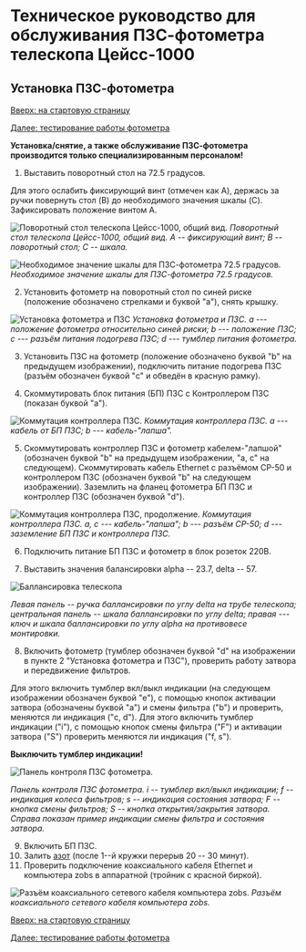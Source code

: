 # Техническое руководство для обслуживания ПЗС-фотометра телескопа Цейсс-1000

## Установка ПЗС-фотометра

[Вверх: на стартовую страницу](index.md)

[Далее: тестирование работы фотометра](TestCCDphot.md)

**Установка/снятие, а также обслуживание ПЗС-фотометра производится только специализированным персоналом!**

1. Выставить поворотный стол на 72.5 градусов.

Для этого ослабить фиксирующий винт (отмечен как A), держась за ручки повернуть стол (B) до необходимого значения шкалы (C).
Зафиксировать положение винтом A.



![Поворотный стол телескопа Цейсс-1000, общий вид.](fig/PA.jpg)
*Поворотный стол телескопа Цейсс-1000, общий вид. A -- фиксирующий винт; B -- поворотный стол; C -- шкала.*




![Необходимое значение шкалы для ПЗС-фотометра 72.5 градусов.](fig/PA725.jpg)
*Необходимое значение шкалы для ПЗС-фотометра 72.5 градусов.*

2. Установить фотометр на поворотный стол по синей риске (положение обозначено стрелками и буквой "а"), снять крышку.


![Установка фотометра и ПЗС](fig/Blue0.jpg)
*Установка фотометра и ПЗС. а --- положение фотометра относительно синей риски; b --- положение ПЗС; с --- разъём питания подогрева ПЗС; d --- тумблер питания фотометра.*


3.  Установить ПЗС на фотометр (положение обозначено буквой "b" на предыдущем изображении), подключить питание подогрева ПЗС (разъём обозначен буквой "c" и обведён в красную рамку).


4.  Скоммутировать блок питания (БП) ПЗС с Контроллером ПЗС (показан буквой "а").


![Коммутация контроллера ПЗС.](fig/CCDcontr.jpg)
*Коммутация контроллера ПЗС. a --- кабель от БП ПЗС; b --- кабель-"лапша".*


5.  Скоммутировать контроллер ПЗС и фотометр кабелем-"лапшой" (обозначен буквой "b" на предыдущем изображении, "a, c" на следующем). 
    Скоммутировать кабель Ethernet с разъёмом СР-50 и контроллером ПЗС (обозначен буквой "b" на следующем изображении). 
    Заземлить на фланец фотометра БП ПЗС и контроллер ПЗС (обозначен буквой "d"). 

    
![Коммутация контроллера ПЗС, продолжение.](fig/connect.jpg)
*Коммутация контроллера ПЗС. a, c --- кабель-"лапша"; b --- разъём CP-50; d --- заземление БП ПЗС и контроллера ПЗС.*



6. Подключить питание БП ПЗС и фотометр в блок розеток 220В.

7. Выставить значения балансировки alpha -- 23.7, delta -- 57.

![Баллансировка телескопа](fig/c_weight.jpg)

*Левая панель -- ручка баллансировки по углу delta на трубе телескопа;*
*центральная панель -- шкала баллансировки по углу delta; правая --- ключ и шкала баллансировки по углу alpha на противовесе монтировки.*

8. Включить  фотометр (тумблер обозначен буквой "d" на изображении в пункте 2 "Установка фотометра и ПЗС"), проверить работу затвора и передвижение фильтров.

Для этого включить тумблер вкл/выкл индикации (на следующем изображении обозначен буквой "e"), 
с помощью кнопок активации затвора (обозначены буквой "a") и смены фильтра ("b") и проверить, меняются ли индикация ("c, d").
Для этого включить тумблер индикации ("i"), с помощью кнопок смены фильтра ("F")  и активации затвора ("S") проверить меняются ли индикация ("f, s"). 

**Выключить тумблер индикации!**

![Панель контроля ПЗС фотометра.](fig/filt_shut3.jpg)

*Панель контроля ПЗС фотометра. i -- тумблер вкл/выкл индикации; f -- индикация колеса фильтров; s -- индикация состояния затвора; F -- кнопка смены фильтров; S -- кнопка открытия/закрытия затвора.*
*Справа показан пример индикации смены фильтра и состояния затвора.*

9.  Включить БП ПЗС.
10.  Залить [азот](Azot.md) (после 1--й кружки перерыв 20 -- 30 минут).
11.  Проверить подключение коаксиального кабеля Ethernet и компьютера zobs в аппаратной (тройник с красной биркой).

![Разъём коаксиального сетевого кабеля компьютера zobs.](fig/coax.jpg)
*Разъём коаксиального сетевого кабеля компьютера zobs.*

[Вверх: на стартовую страницу](index.md)

[Далее: тестирование работы фотометра](TestCCDphot.md)

